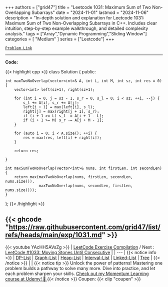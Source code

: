 
+++
authors = ["grid47"]
title = "Leetcode 1031: Maximum Sum of Two Non-Overlapping Subarrays"
date = "2024-11-01"
lastmod = "2024-11-06"
description = "In-depth solution and explanation for Leetcode 1031: Maximum Sum of Two Non-Overlapping Subarrays in C++. Includes clear intuition, step-by-step example walkthrough, and detailed complexity analysis."
tags = ["Array","Dynamic Programming","Sliding Window"]
categories = [
    "Medium"
]
series = ["Leetcode"]
+++



[`Problem Link`](https://leetcode.com/problems/maximum-sum-of-two-non-overlapping-subarrays/description/)

---
**Code:**

{{< highlight cpp >}}
class Solution {
public:
    
    int maxTwoNoOverlap(vector<int>& A, int L, int M, int sz, int res = 0) {
        vector<int> left(sz+1), right(sz+1);

        for (int i = 0, j = sz - 1, s_r = 0, s_l = 0; i < sz; ++i, --j) {
            s_l += A[i], s_r += A[j];
            left[i + 1] = max(left[i], s_l);
            right[j] = max(right[j + 1], s_r);
            if (i + 1 >= L) s_l -= A[i + 1 - L];
            if (i + 1 >= M) s_r -= A[j + M - 1];
        }

        for (auto i = 0; i < A.size(); ++i) {
            res = max(res, left[i] + right[i]);
        }
  
        return res;

    }
    
    int maxSumTwoNoOverlap(vector<int>& nums, int firstLen, int secondLen) {
        return max(maxTwoNoOverlap(nums, firstLen, secondLen, nums.size()),
                   maxTwoNoOverlap(nums, secondLen, firstLen, nums.size()));
    }
};
{{< /highlight >}}

{{< ghcode "https://raw.githubusercontent.com/grid47/list/refs/heads/main/exp/1031.md" >}}
---
{{< youtube YAcHH5AVsZg >}}
| [LeetCode Exercise Compilation](https://grid47.xyz/leetcode/) / Next : [LeetCode #1033: Moving Stones Until Consecutive](https://grid47.xyz/posts/leetcode_1033) |
| --- |
{{< notice info >}}
| [DP-List](https://grid47.xyz/lists/dp/) | [Graph-List](https://grid47.xyz/lists/graph/) | [Heap-List](https://grid47.xyz/lists/heap/) | [Interval-List](https://grid47.xyz/lists/interval/) | [Linked-List](https://grid47.xyz/lists/ll/) | [Tree](https://grid47.xyz/lists/tree/) |
{{< /notice >}}
| |
{{< notice tip >}}
Unlock the power of patterns! Mastering one problem builds a pathway to solve many more. Dive into practice, and let each problem sharpen your skills. [Check out my Momentum Learning course at Udemy! 🚀 ](https://www.udemy.com/course/algorithms-and-data-structures-in-cpp/)
{{< /notice >}}
Coupen: {{< clip "coupen" >}}
